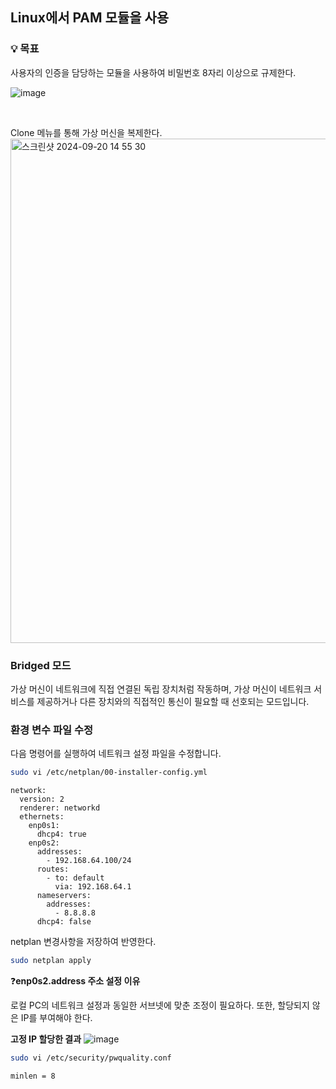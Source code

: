 ## Linux에서 PAM 모듈을 사용


### 💡 목표
사용자의 인증을 담당하는 모듈을 사용하여 비밀번호 8자리 이상으로 규제한다.

![image](https://github.com/user-attachments/assets/408daeb5-3738-480b-a602-e483c8b21c36)

<br/>

Clone 메뉴를 통해 가상 머신을 복제한다.
<img width="807" alt="스크린샷 2024-09-20 14 55 30" src="https://github.com/user-attachments/assets/614f52bd-bf80-4adb-9568-a4f7886e5778">     

### Bridged 모드

가상 머신이 네트워크에 직접 연결된 독립 장치처럼 작동하며, 가상 머신이 네트워크 서비스를 제공하거나 다른 장치와의 직접적인 통신이 필요할 때 선호되는 모드입니다.   

### 환경 변수 파일 수정

다음 명령어를 실행하여 네트워크 설정 파일을 수정합니다.

```bash
sudo vi /etc/netplan/00-installer-config.yml
```

```shell
network:
  version: 2
  renderer: networkd
  ethernets:
    enp0s1:
      dhcp4: true
    enp0s2:
      addresses:
        - 192.168.64.100/24
      routes:
        - to: default
          via: 192.168.64.1
      nameservers:
        addresses:
          - 8.8.8.8
      dhcp4: false
```

netplan 변경사항을 저장하여 반영한다.
```bash
sudo netplan apply
```   
   
❓**enp0s2.address 주소 설정 이유**  

로컬 PC의 네트워크 설정과 동일한 서브넷에 맞춘 조정이 필요하다. 또한, 할당되지 않은 IP를 부여해야 한다.
   
**고정 IP 할당한 결과**
![image](https://github.com/user-attachments/assets/cdc87a34-df84-4441-acec-c3b4f631d4e8)   

```bash
sudo vi /etc/security/pwquality.conf
```
```shell
minlen = 8
```